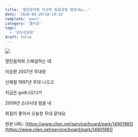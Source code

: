 ```yaml
---
title: '열린음악회 지상파 탑골공원 열었네뇨..'
date: '2020-04-26T18:19:15'
template: 'post'
category: '클리앙'
tags: 
  - '모두의공원'
draft: false
---
```


![](https://i.imgur.com/o3luvag.jpg)

열린음악회 스페셜하는 데

이승환 2007년 무대랑

신해철 1997년 무대 나오고

지금은 god나오다가

2009년 소녀시대 힘을 내

화질이 좋아서 오늘한 무대 같네요

원본 URL: [https://www.clien.net/service/board/park/14901981](https://www.clien.net/service/board/park/14901981)